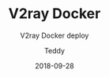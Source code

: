 ---
layout:     post
title:      "V2ray Docker"
subtitle:   "V2ray Docker deploy"
iframe:     "//teddygoodman.github.io/2018-09-28-V2ray-Docker/"
date:       2018-09-28
author:     "Teddy"
header-img: "img/bg.jpg"
tags:
    - V2ray
    - Docker
---